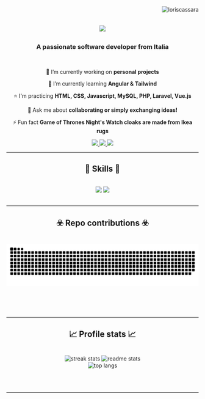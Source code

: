 <img align="right" src="https://komarev.com/ghpvc/?username=loriscassara&label=Profile%20views&color=0092FF&style=flat" alt="loriscassara" />

<h1 align="center">
    <img src="https://readme-typing-svg.herokuapp.com/?font=Righteous&size=35&center=true&vCenter=true&width=500&height=70&duration=4000&lines=Hi+There!+🩵;+I'm+Loris+Cassarà!;" />
</h1>

<h3 align="center">A passionate software developer from Italia </h3>

<br/>

<div align="center">
 
 🔭 I’m currently working on **personal projects**
 
 🌱 I’m currently learning **Angular & Tailwind**

 ⭐ I'm practicing **HTML, CSS, Javascript, MySQL, PHP, Laravel, Vue.js**

💬 Ask me about **collaborating or simply exchanging ideas!**

⚡ Fun fact **Game of Thrones Night's Watch cloaks are made from Ikea rugs**

 </div>
 
<div align="center"> 
  <a href="mailto:cassaralavoro@gmail.com">
    <img src="https://img.shields.io/badge/Gmail-333333?style=for-the-badge&logo=gmail&logoColor=red" />
  </a>
  <a href="https://www.linkedin.com/in/loriscassara/" target="_blank">
    <img src="https://img.shields.io/badge/LinkedIn-0077B5?style=for-the-badge&logo=linkedin&logoColor=white" target="_blank" />
  </a>
  <a href="https://github.com/loriscassara" target="_blank">
     <img src="https://img.shields.io/badge/Portfolio-FF5722?style=for-the-badge&logo=todoist&logoColor=white" target="_blank" />
  </a>
</div>

 <hr/>
 
<h2 align="center">🧬 Skills 🧬</h2>
<br/>
<div align="center">
    <img src="https://skillicons.dev/icons?i=html,css,bootstrap,sass,javascript,vue,nodejs,nextjs,php,laravel,mysql" />
    <img src="https://skillicons.dev/icons?i=vite,npm,webpack,git,vscode,github,arduino,discord" /><br>
</div>

<br/>
<hr/>

<div align="center">
  <h2>☣️ Repo contributions ☣️</h2>
  <br>
  <img alt="snake eating my contributions" src="https://raw.githubusercontent.com/loriscassara/loriscassara/output/github-contribution-grid-snake.svg" />
  
  <br/><br/><br/>
</div>

<hr/>

<h2 align="center">📈 Profile stats 📈</h2>
<br>
<div align=center>
  <img width=390 src="https://streak-stats.demolab.com/?user=loriscassara&count_private=true&theme=react&border_radius=10" alt="streak stats"/>
  <img width=390 src="https://github-readme-stats.vercel.app/api?username=loriscassara&count_private=true&show_icons=true&theme=react&rank_icon=github&border_radius=10" alt="readme stats" />
  <br/>
  <img width=325 align="center" src="https://github-readme-stats.vercel.app/api/top-langs/?username=loriscassara&hide=HTML&langs_count=8&layout=compact&theme=react&border_radius=10&size_weight=0.5&count_weight=0.5&exclude_repo=github-readme-stats" alt="top langs" />
</div>

<br/><br/>

<hr/>

<br/>

